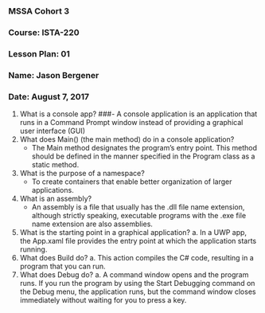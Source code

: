 ### MSSA Cohort 3
### Course: ISTA-220
### Lesson Plan: 01
### Name: Jason Bergener
### Date: August 7, 2017

1. What is a console app?
    ###- A console application is an application that runs in a Command Prompt window instead of providing a graphical user interface (GUI)
1. What does Main() (the main method) do in a console application?
    - The Main method designates the program’s entry point. This method should be defined in the manner specified in the Program class as a static method.
1. What is the purpose of a namespace?
    - To create containers that enable better organization of larger applications.
1. What is an assembly?
    - An assembly is a file that usually has the .dll file name extension, although strictly speaking, executable programs with the .exe file name extension are also assemblies.
1. What is the starting point in a graphical application?
    a. In a UWP app, the App.xaml file provides the entry point at which the application starts running.
1. What does Build do?
    a. This action compiles the C# code, resulting in a program that you can run.
1. What does Debug do?
    a. A command window opens and the program runs. If you run the program by using the Start Debugging command on the Debug menu, the application runs, but the command window closes immediately without waiting for you to press a key.


